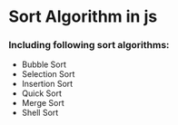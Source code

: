 # Sort Algorithm in js

### Including following sort algorithms:
- Bubble Sort
- Selection Sort
- Insertion Sort
- Quick Sort
- Merge Sort
- Shell Sort
